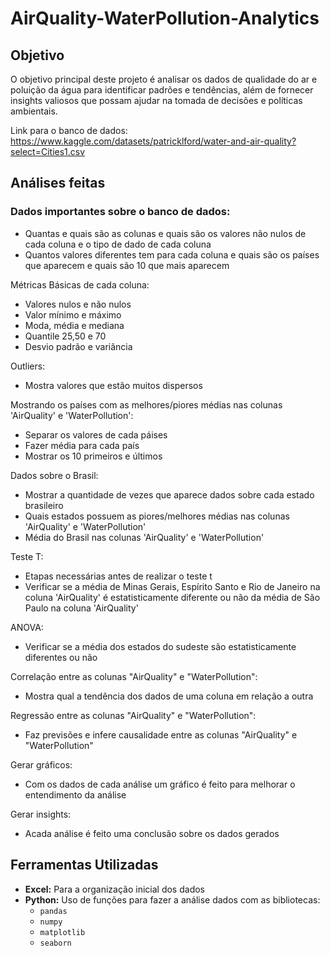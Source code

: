 # AirQuality-WaterPollution-Analytics

## Objetivo

O objetivo principal deste projeto é analisar os dados de qualidade do ar e poluição da água para identificar padrões e tendências, além de fornecer insights valiosos que possam ajudar na tomada de decisões e políticas ambientais. 

Link para o banco de dados: https://www.kaggle.com/datasets/patricklford/water-and-air-quality?select=Cities1.csv

## Análises feitas

### Dados importantes sobre o banco de dados: 
 - Quantas e quais são as colunas e quais são os valores não nulos de cada coluna e o tipo de dado de cada coluna
 - Quantos valores diferentes tem para cada coluna e quais são os países que aparecem e quais são 10 que mais aparecem

Métricas Básicas de cada coluna:
 - Valores nulos e não nulos
 - Valor mínimo e máximo
 - Moda, média e mediana
 - Quantile 25,50 e 70
 - Desvio padrão e variância

Outliers:
  - Mostra valores que estão muitos dispersos

Mostrando os países com as melhores/piores médias nas colunas 'AirQuality' e 'WaterPollution':
  - Separar os valores de cada páises
  - Fazer média para cada país
  - Mostrar os 10 primeiros e últimos

Dados sobre o Brasil:
  - Mostrar a quantidade de vezes que aparece dados sobre cada estado brasileiro
  - Quais estados possuem as piores/melhores médias nas colunas 'AirQuality' e 'WaterPollution'
  - Média do Brasil nas colunas 'AirQuality' e 'WaterPollution'

Teste T:
  - Etapas necessárias antes de realizar o teste t
  - Verificar se a média de Minas Gerais, Espírito Santo e Rio de Janeiro na coluna 'AirQuality' é estatisticamente diferente ou não da média de São Paulo na coluna 'AirQuality'

ANOVA:
  - Verificar se a média dos estados do sudeste são estatisticamente diferentes ou não

Correlação entre as colunas "AirQuality" e "WaterPollution":
  - Mostra qual a tendência dos dados de uma coluna em relação a outra

Regressão entre as colunas "AirQuality" e "WaterPollution":
  - Faz previsões e infere causalidade entre as colunas "AirQuality" e "WaterPollution"

Gerar gráficos:
 - Com os dados de cada análise um gráfico é feito para melhorar o entendimento da análise

Gerar insights:
 - Acada análise é feito uma conclusão sobre os dados gerados

## Ferramentas Utilizadas

- **Excel:** Para a organização inicial dos dados 
- **Python:** Uso de funções para fazer a análise dados com as bibliotecas:  
  - `pandas`
  - `numpy`
  - `matplotlib`
  - `seaborn`
